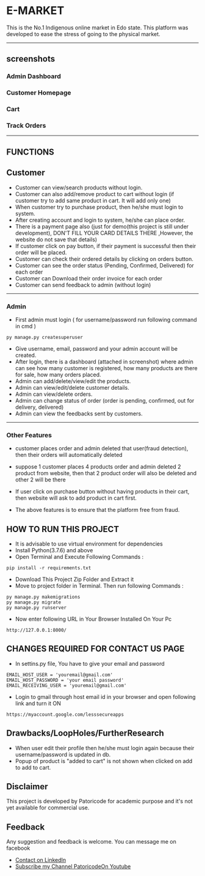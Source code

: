 # E-MARKET
This is the No.1 Indigenous online market in Edo state.
This platform was developed to ease the stress of going to the physical market.

<!-- ![developer](https://img.shields.io/badge/Developed%20By%20%3A-by Patoricode%20Kumar-red) -->
---
## screenshots
### Admin Dashboard
<!-- ![dashboard snap](https://github.com/eraval11/ecommerce/blob/master/static/screenshots/adminHomepage.png?raw=true) -->
### Customer Homepage
<!-- ![homepage snap](https://github.com/eraval11/ecommerce/blob/master/static/screenshots/customerhomepage.png?raw=true) -->
### Cart
<!-- ![cart snap](https://github.com/eraval11/ecommerce/blob/master/static/screenshots/cart.png?raw=true) -->
### Track Orders
<!-- ![orders snap](https://github.com/eraval11/ecommerce/blob/master/static/screenshots/orderspage.png?raw=true) -->
---
## FUNCTIONS
## Customer
- Customer can view/search products without login.
- Customer can also add/remove product to cart without login (if customer try to add same product in cart. It will add only one)
- When customer try to purchase product, then he/she must login to system.
- After creating account and login to system, he/she can place order.
- There is a payment page also (just for demo(this project is still under development), DON'T FILL YOUR CARD DETAILS THERE ,However, the website do not save that details)
- If customer click on pay button, if their payment is successful then their order will be placed.
- Customer can check their ordered details by clicking on orders button.
- Customer can see the order status (Pending, Confirmed, Delivered) for each order  
- Customer can Download their order invoice for each order
- Customer can send feedback to admin (without login)
---
### Admin
- First admin must login ( for username/password run following command in cmd )
```
py manage.py createsuperuser
```
- Give username, email, password and your admin account will be created.
- After login, there is a dashboard (attached in screenshot) where admin can see how many customer is registered, how many products are there for sale, how many orders placed.
- Admin can add/delete/view/edit the products.
- Admin can view/edit/delete customer details.
- Admin can view/delete orders.
- Admin can change status of order (order is pending, confirmed, out for delivery, delivered)
- Admin can view the feedbacks sent by customers.
---
### Other Features
- customer places order and admin deleted that user(fraud detection), then their orders will automatically deleted

- suppose 1 customer places 4 products order and admin deleted 2 product from website, then that 2 product order will
    also be deleted and other 2 will be there
- If user click on purchase button without having products in their cart, then website will ask to add product in cart first.

- The above features is to ensure that the platform free from fraud.



## HOW TO RUN THIS PROJECT
- It is advisable to use virtual environment for dependencies
- Install Python(3.7.6) and above 
- Open Terminal and Execute Following Commands :
```
pip install -r requirements.txt

```
- Download This Project Zip Folder and Extract it
- Move to project folder in Terminal. Then run following Commands :
```
py manage.py makemigrations
py manage.py migrate
py manage.py runserver
```
- Now enter following URL in Your Browser Installed On Your Pc
```
http://127.0.0.1:8000/
```

## CHANGES REQUIRED FOR CONTACT US PAGE
- In settins.py file, You have to give your email and password
```
EMAIL_HOST_USER = 'youremail@gmail.com'
EMAIL_HOST_PASSWORD = 'your email password'
EMAIL_RECEIVING_USER = 'youremail@gmail.com'
```
- Login to gmail through host email id in your browser and open following link and turn it ON
```
https://myaccount.google.com/lesssecureapps
```
## Drawbacks/LoopHoles/FurtherResearch
- When user edit their profile then he/she must login again because their username/password is updated in db.
- Popup of product is "added to cart" is not shown when clicked on add to add to cart.

## Disclaimer
This project is developed by Patoricode for academic purpose and it's not yet available for commercial use.


## Feedback
Any suggestion and feedback is welcome. You can message me on facebook
- [Contact on LinkedIn](https://www.linkedin.com/in/patrick-ikhidero-4229751b6/)
- [Subscribe my Channel PatoricodeOn Youtube](https://youtube.com/piogate-solutions)
